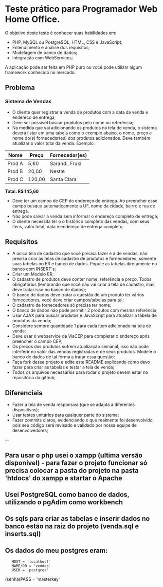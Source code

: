 # Teste prático para Programador Web Home Office.

O objetivo deste teste é conhecer suas habilidades em:

* PHP, MySQL ou PostgreSQL, HTML, CSS e JavaScript;
* Entendimento e análise dos requisitos;
* Modelagem de banco de dados;
* Integração com WebServices;

A aplicação pode ser feita em PHP puro ou você pode utilizar algum framework conhecido no mercado.
## Problema

### Sistema de Vendas

* O cliente quer registrar a venda de produtos com a data da venda e endereço de entrega;
* Deve ser possível buscar produtos pelo nome ou referência;
* Na medida que vai adicionando os produtos na tela de venda, o sistema deverá listar em uma tabela  como o exemplo abaixo, o nome, preço e nome do(s) fornecedor(es) dos produtos adicionados. Deve também atualizar o valor total da venda. Exemplo:

|  Nome  |  Preço  |  Fornecedor(es)  |
| ------ | ------- | -----------------|
| Prod A | 5,60    |  Sarandi, Fruki  |
| Prod B | 20,00   |  Nestle          |
| Prod C | 120,00  |  Santa Clara     |

**Total: R$ 145,60**


* Deve ter um campo de CEP do endereço de entrega. Ao preencher esse campo busque automaticamente a UF, nome da cidade, bairro e rua de entrega.
* Não pode salvar a venda sem informar o endereço completo de entrega;
* O cliente necessita ter o o histórico completo das vendas, com seus itens, valor total, data e endereço de entrega completo;

## Requisitos

* A única tela de cadastro que você precisa fazer é a de vendas, não precisa criar as telas de cadastro de produtos e fornecedores, somente suas tabelas no ER e banco de dados. Popule as tabelas diretamente no banco com INSERT's;
* Criar um Modelo ER;
* O cadastro de produtos deve conter nome, referência e preço.  Todos obrigatórios (lembrando que você não vai criar a tela de cadastro, mas deve tratar isso no banco de dados);
* O banco de dados deve tratar a questão de um produto ter vários fornecedores, você deve criar campos/tabelas para tal;
* O cadastro de fornecedores só precisa ter nome;
* O banco de dados não pode permitir 2 produtos com mesma referência;
* Usar AJAX para buscar produtos e JavaScript para atualizar a tabela de produtos da venda;
* Considere sempre quantidade 1 para cada item adicionado na tela de venda;
* Deve usar o webservice da ViaCEP para completar o endereço após preencher o campo CEP;
* Os preços dos produtos sofrem atualização semanal, isso não pode interferir no valor das vendas registradas e de seus produtos. Modele o banco de dados de tal forma a tratar essa questão;
* Faça fork desse projeto e edite este README explicando como devo fazer para criar as tabelas e testar a tela de venda;
* Todos os arquivos necessários para rodar o projeto devem estar no repositório do github;


## Diferenciais

* Fazer a tela de venda responsiva (que se adapta a diferentes dispositivos);
* Usar testes unitários para qualquer parte do sistema;
* Fazer commits claros, evidenciando o que realmente foi desenvolvido, pois seu código será revisado e validado por nossa equipe de desenvolvedores;


-- 

## Para usar o php usei o xampp (ultima versão disponivel) - para fazer o projeto funcionar só precisa colocar a pasta do projeto na pasta 'htdocs' do xampp e startar o Apache

## Usei PostgreSQL como banco de dados, utilizando o pgAdim como workbench
## Os sqls para criar as tabelas e inserir dados no banco estão na raiz do projeto (venda.sql e inserts.sql)
## Os dados do meu postgres eram: 
       HOST = 'localhost' 
       NAME/DB = 'vendas'
       USER = 'postgres'
(senha)PASS = 'masterkey'